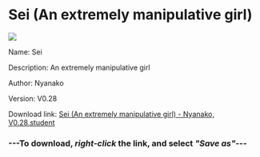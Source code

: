 # Sei (An extremely manipulative girl)

<img src = "https://raw.githubusercontent.com/Arbiter1223/Koukou-Gurashi-Custom-Students/master/Students/Files/Sei%20(An%20extremely%20manipulative%20girl).png">

Name: Sei

Description: An extremely manipulative girl

Author: Nyanako

Version: V0.28

Download link: <a href="https://raw.githubusercontent.com/Arbiter1223/Koukou-Gurashi-Custom-Students/master/Students/Files/Sei%20(An%20extremely%20manipulative%20girl)%20-%20Nyanako%2C%20V0.28.student">Sei (An extremely manipulative girl) - Nyanako, V0.28.student</a>

### ---**To download, _right-click_ the link, and select _"Save as"_**---

